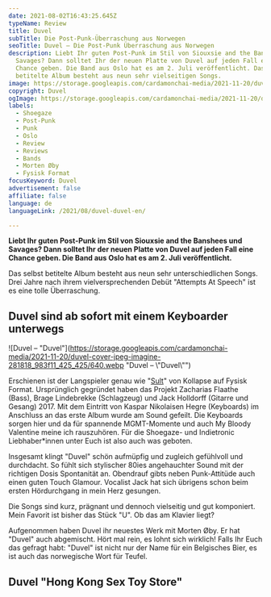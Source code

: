 ```yaml
---
date: 2021-08-02T16:43:25.645Z
typeName: Review
title: Duvel
subTitle: Die Post-Punk-Überraschung aus Norwegen
seoTitle: Duvel – Die Post-Punk Überraschung aus Norwegen
description: Liebt Ihr guten Post-Punk im Stil von Siouxsie and the Banshees und
  Savages? Dann solltet Ihr der neuen Platte von Duvel auf jeden Fall eine
  Chance geben. Die Band aus Oslo hat es am 2. Juli veröffentlicht. Das selbst
  betitelte Album besteht aus neun sehr vielseitigen Songs.
image: https://storage.googleapis.com/cardamonchai-media/2021-11-20/duvel-jpeg-imagine-180808_46392e_800_553/640.webp
copyright: Duvel
ogImage: https://storage.googleapis.com/cardamonchai-media/2021-11-20/duvel-fb-jpg-imagine-180808_413328_1200_628/640.webp
labels:
  - Shoegaze
  - Post-Punk
  - Punk
  - Oslo
  - Review
  - Reviews
  - Bands
  - Morten Øby
  - Fysisk Format
focusKeyword: Duvel
advertisement: false
affiliate: false
language: de
languageLink: /2021/08/duvel-duvel-en/

---
```


**Liebt Ihr guten Post-Punk im Stil von Siouxsie and the Banshees und Savages? Dann solltet Ihr der neuen Platte von Duvel auf jeden Fall eine Chance geben. Die Band aus Oslo hat es am 2. Juli veröffentlicht.**

Das selbst betitelte Album besteht aus neun sehr unterschiedlichen Songs. Drei Jahre nach ihrem vielversprechenden Debüt "Attempts At Speech" ist es eine tolle Überraschung.

## Duvel sind ab sofort mit einem Keyboarder unterwegs

![Duvel – "Duvel"](https://storage.googleapis.com/cardamonchai-media/2021-11-20/duvel-cover-jpeg-imagine-281818_983f11_425_425/640.webp "Duvel – \\"Duvel\\"")

Erschienen ist der Langspieler genau wie "[Sult](/2021/06/kollapse-sult/)" von Kollapse auf Fysisk Format. Ursprünglich gegründet haben das Projekt Zacharias Flaathe (Bass), Brage Lindebrekke (Schlagzeug) und Jack Holldorff (Gitarre und Gesang) 2017. Mit dem Eintritt von Kaspar Nikolaisen Hegre (Keyboards) im Anschluss an das erste Album wurde am Sound gefeilt. Die Keyboards sorgen hier und da für spannende MGMT-Momente und auch My Bloody Valentine meine ich rauszuhören. Für die Shoegaze- und Indietronic Liebhaber\*innen unter Euch ist also auch was geboten.

Insgesamt klingt "Duvel" schön aufmüpfig und zugleich gefühlvoll und durchdacht. So fühlt sich stylischer 80ies angehauchter Sound mit der richtigen Dosis Spontanität an. Obendrauf gibts neben Punk-Attitüde auch einen guten Touch Glamour. Vocalist Jack hat sich übrigens schon beim ersten Hördurchgang in mein Herz gesungen.

Die Songs sind kurz, prägnant und dennoch vielseitig und gut komponiert. Mein Favorit ist bisher das Stück "U". Ob das am Klavier liegt?

Aufgenommen haben Duvel ihr neuestes Werk mit Morten Øby. Er hat "Duvel" auch abgemischt. Hört mal rein, es lohnt sich wirklich! Falls Ihr Euch das gefragt habt: "Duvel" ist nicht nur der Name für ein Belgisches Bier, es ist auch das norwegische Wort für Teufel.

## Duvel "Hong Kong Sex Toy Store"

<YouTube id="t5ZBEPNA7W8" />
